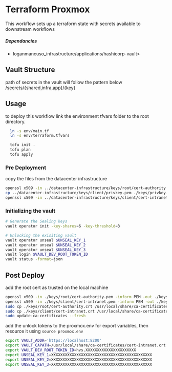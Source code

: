 # Terraform Proxmox

This workflow sets up a terraform state with secrets available to downstream workflows 

##### Dependancies
- loganmancuso_infrastructure/applications/hashicorp-vault>

## Vault Structure

path of secrets in the vault will follow the pattern below
/secrets/{shared,infra,app}/{key}

## Usage
to deploy this workflow link the environment tfvars folder to the root directory. 
```bash
  ln -s env/main.tf
  ln -s env/terraform.tfvars

  tofu init .
  tofu plan
  tofu apply
```
### Pre Deployment
copy the files from the datacenter infrastructure

```bash
openssl x509 -in ../datacenter-infrastructure/keys/root/cert-authority.pem -inform PEM -out ./keys/cert-authority.crt
cp ../datacenter-infrastructure/keys/client/privkey.pem ./keys/privkey.pem
openssl x509 -in ../datacenter-infrastructure/keys/client/cert-intranet.pem -inform PEM -out ./keys/cert-intranet.crt
```

### Initializing the vault
```bash
# Generate the Sealing keys
vault operator init -key-shares=6 -key-threshold=3
```

```bash
# Unlocking the exisiting vault
vault operator unseal $UNSEAL_KEY_1
vault operator unseal $UNSEAL_KEY_2
vault operator unseal $UNSEAL_KEY_3
vault login $VAULT_DEV_ROOT_TOKEN_ID
vault status -format=json
```


## Post Deploy
add the root cert as trusted on the local machine
```bash
openssl x509 -in ./keys/root/cert-authority.pem -inform PEM -out ./keys/root/cert-authority.crt
openssl x509 -in ./keys/client/cert-intranet.pem -inform PEM -out ./keys/client/cert-intranet.crt
sudo cp ./keys/root/cert-authority.crt /usr/local/share/ca-certificates/cert-authority.crt
sudo cp ./keys/client/cert-intranet.crt /usr/local/share/ca-certificates/cert-intranet.crt
sudo update-ca-certificates --fresh
```
add the unlock tokens to the proxmox.env for export variables, then resource it using `source proxmox.env`
```bash
export VAULT_ADDR='https://localhost:8200'
export VAULT_CAPATH=/usr/local/share/ca-certificates/cert-intranet.crt
export VAULT_DEV_ROOT_TOKEN_ID=hvs.XXXXXXXXXXXXXXXXXXXXXX
export UNSEAL_KEY_1=XXXXXXXXXXXXXXXXXXXXXXXXXXXXXXXXXXXXXXXXXXXX
export UNSEAL_KEY_2=XXXXXXXXXXXXXXXXXXXXXXXXXXXXXXXXXXXXXXXXXXXX
export UNSEAL_KEY_3=XXXXXXXXXXXXXXXXXXXXXXXXXXXXXXXXXXXXXXXXXXXX
```
